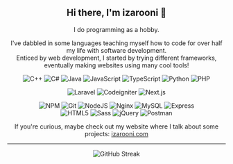 <div  align="center">

## Hi there, I'm izarooni 👋  

I do programming as a hobby. 

I've dabbled in some languages teaching myself how to code for over half my life with software development.  
Enticed by web development, I started by trying different frameworks, eventually making websites using many cool tools!

![C++](https://img.shields.io/badge/C%2B%2B-00599C?style=for-the-badge&logo=c%2B%2B&logoColor=white)
![C#](https://img.shields.io/badge/C%23-239120?style=for-the-badge&logo=c-sharp&logoColor=white)
![Java](https://img.shields.io/badge/Java-ED8B00?style=for-the-badge&logo=java&logoColor=white)
![JavaScript](https://img.shields.io/badge/JavaScript-F7DF1E?style=for-the-badge&logo=javascript&logoColor=black)
![TypeScript](https://img.shields.io/badge/TypeScript-007ACC?style=for-the-badge&logo=typescript&logoColor=white)
![Python](https://img.shields.io/badge/Python-FFD43B?style=for-the-badge&logo=python&logoColor=darkgreen)
![PHP](https://img.shields.io/badge/PHP-7377ad?style=for-the-badge&logo=php&logoColor=white)

<p align="center">

</p>

![Laravel](https://img.shields.io/badge/Laravel-FF2D20?style=for-the-badge&logo=laravel&logoColor=white) ![Codeigniter](https://img.shields.io/badge/Codeigniter-EF4223?style=for-the-badge&logo=codeigniter&logoColor=white) ![Next.js](https://img.shields.io/badge/next.js-000000?style=for-the-badge&logo=nextdotjs&logoColor=white)

<p align="center">

</p>

![NPM](https://img.shields.io/badge/npm-CB3837?style=for-the-badge&logo=npm&logoColor=white)
![Git](https://img.shields.io/badge/Git-F05032?style=for-the-badge&logo=git&logoColor=white)
![NodeJS](https://img.shields.io/badge/Node.js-339933?style=for-the-badge&logo=nodedotjs&logoColor=white)
![Nginx](https://img.shields.io/badge/Nginx-009639?style=for-the-badge&logo=nginx&logoColor=white)
![MySQL](https://img.shields.io/badge/MySQL-00000F?style=for-the-badge&logo=mysql&logoColor=white)
![Express](https://img.shields.io/badge/Express.js-000000?style=for-the-badge&logo=express&logoColor=white)  
![HTML5](https://img.shields.io/badge/HTML5-E34F26?style=for-the-badge&logo=html5&logoColor=white)
![Sass](https://img.shields.io/badge/Sass-CC6699?style=for-the-badge&logo=sass&logoColor=white)
![jQuery](https://img.shields.io/badge/jQuery-0769AD?style=for-the-badge&logo=jquery&logoColor=white)
![Postman](https://img.shields.io/badge/Postman-FF6C37?style=for-the-badge&logo=Postman&logoColor=white)

If you're curious, maybe check out my website where I talk about some projects: [izarooni.com](https://izarooni.com)  


---  
![GitHub Streak](http://github-readme-streak-stats.herokuapp.com?user=izarooni&hide_border=true)

</div>
